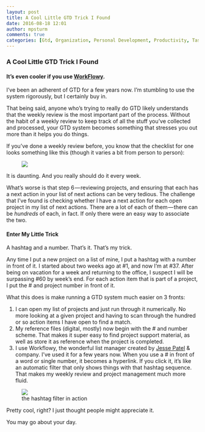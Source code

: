 ```yaml
---
layout: post
title: A Cool Little GTD Trick I Found
date: 2016-08-18 12:01
author: mpsturm
comments: true
categories: [Gtd, Organization, Personal Development, Productivity, Task Management, Uncategorized]
---
```



<h3>A Cool Little GTD Trick I Found</h3>
<h4>It’s even cooler if you use <a href="https://workflowy.com" target="_blank">WorkFlowy</a>.</h4>
<p>I’ve been an adherent of GTD for a few years now. I’m stumbling to use the system rigorously, but I certainly buy in.</p>
<p>That being said, anyone who’s trying to really do GTD likely understands that the weekly review is the most important part of the process. Without the habit of a weekly review to keep track of all the stuff you’ve collected and processed, your GTD system becomes something that stresses you out more than it helps you do things.</p>
<p>If you’ve done a weekly review before, you know that the checklist for one looks something like this (though it varies a bit from person to person):</p>
<figure>

<img src="https://mikesturmblog.files.wordpress.com/2016/08/3d1de-18w9v-8foobbt-uy5fmqodw.jpeg">
</figure><p>It is daunting. And you really should do it every week.</p>
<p>What’s worse is that step 6 — reviewing projects, and ensuring that each has a next action in your list of next actions can be very tedious. The challenge that I’ve found is checking whether I have a next action for each open project in my list of next actions. There are a lot of each of them — there can be <em>hundreds</em> of each, in fact. If only there were an easy way to associate the two.</p>
<h4>Enter My Little Trick</h4>
<p>A hashtag and a number. That’s it. That’s my trick.</p>
<p>Any time I put a new project on a list of mine, I put a hashtag with a number in front of it. I started about two weeks ago at #1, and now I’m at #37. After being on vacation for a week and returning to the office, I suspect I will be surpassing #60 by week’s end. For each action item that is part of a project, I put the # and project number in front of it.</p>
<p>What this does is make running a GTD system much easier on 3 fronts:</p>
<ol>
<li>I can open my list of projects and just run through it numerically. No more looking at a given project and having to scan through the hundred or so action items I have open to find a match.</li>
<li>My reference files (digital, mostly) now begin with the # and number scheme. That makes it super easy to find project support material, as well as store it as reference when the project is completed.</li>
<li>I use Workflowy, the wonderful list manager created by <a href="https://medium.com/u/37c44368dcb" target="_blank">Jesse Patel</a> &amp; company. I’ve used it for a few years now. When you use a # in front of a word or single number, it becomes a hyperlink. If you click it, it’s like an automatic filter that only shows things with that hashtag sequence. That makes my weekly review and project management much more fluid.</li>
</ol>
<figure class="wp-caption">

<img src="https://mikesturmblog.files.wordpress.com/2016/08/a013a-1-dsk57crtbzdd0tyegrzpa.gif">

<figcaption class="wp-caption-text">the hashtag filter in action</figcaption></figure><p>Pretty cool, right? I just thought people might appreciate it.</p>
<p>You may go about your day.</p>

